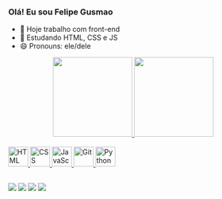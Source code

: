 ### Olá! Eu sou Felipe Gusmao

- 🔭 Hoje trabalho com front-end
- 🌱 Estudando HTML, CSS e JS
- 😄 Pronouns: ele/dele

<link rel="stylesheet" href="styles.css">
<div align="center">
  <a href="https://github.com/felipeocgusmao" />
  <img height="160em" src="https://github-readme-stats.vercel.app/api?username=felipeocgusmao&show_icons=true&theme=dark&include_all_commits=true&count_private=true"/>
  <img height="160em" src="https://github-readme-stats.vercel.app/api/top-langs/?username=felipeocgusmao&layout=compact&langs_count=7&theme=dark" />
</div>
<div class="icons-container">
  <div class="icons" ><br>
    <img alt="HTML" height="40" src="https://xesque.rocketseat.dev/platform/tech/html5.svg" />
    <img alt="CSS" height="40" src="https://xesque.rocketseat.dev/platform/tech/css3.svg" />
    <img alt="JavaScript" height="40" src="https://xesque.rocketseat.dev/platform/tech/javascript.svg" />
    <img alt="Git" height="40" src="https://xesque.rocketseat.dev/platform/tech/git.svg" />
    <img alt="Python" height="40" src="https://cdn.jsdelivr.net/gh/devicons/devicon/icons/python/python-original.svg" />
    <!-- icons from: https://www.rocketseat.com.br-->
  </div>  
</div>
  
  ##  
 
<div>
  <a href="https://www.linkedin.com/in/felipe-oliveira-cesar-gusm%C3%A3o-a8205019a/" target="_blank"><img src="https://img.shields.io/badge/-LinkedIn-%230077B5?style=for-the-badge&logo=linkedin&logoColor=white" target="_blank"></a>
  <a href = "mailto:felipeocgusmao@gmail.com"><img src="https://img.shields.io/badge/-Gmail-%23333?style=for-the-badge&logo=gmail&logoColor=white" target="_blank"></a> 
  <a href="https://www.instagram.com/fee.gusmao/" target="_blank"><img src="https://img.shields.io/badge/-Instagram-%23E4405F?style=for-the-badge&logo=instagram&logoColor=white" target="_blank"></a>
  <a href="https://twitter.com/FelipeOGusmao" target="_blank"><img src="https://img.shields.io/badge/Twitter-1DA1F2?style=for-the-badge&logo=twitter&logoColor=white" target="_blank"></a>
</div>

##

<!--
<div>
